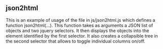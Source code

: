 ## json2html

This is an example of usage of the file in js/json2html.js which defines a function json2html(...).
This function takes as arguments a JSON list of objects and two jquery selectors. It then displays the objects into the element identified by the first selector. It also creates a collapsible tree in the second selector that allows to toggle individual columns on/off.
